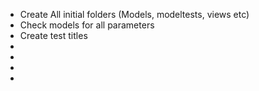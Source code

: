 - Create All initial folders (Models, modeltests, views etc)
- Check models for all parameters
- Create test titles 
-
-
-
-
